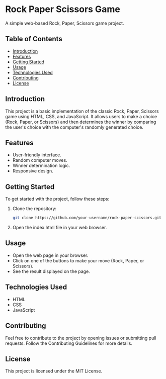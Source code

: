 # Rock Paper Scissors Game
A simple web-based Rock, Paper, Scissors game project.

## Table of Contents
- [Introduction](#introduction)
- [Features](#features)
- [Getting Started](#getting-started)
- [Usage](#usage)
- [Technologies Used](#technologies-used)
- [Contributing](#contributing)
- [License](#license)

## Introduction
This project is a basic implementation of the classic Rock, Paper, Scissors game using HTML, CSS, and JavaScript. It allows users to make a choice (Rock, Paper, or Scissors) and then determines the winner by comparing the user's choice with the computer's randomly generated choice.

## Features
- User-friendly interface.
- Random computer moves.
- Winner determination logic.
- Responsive design.

## Getting Started
To get started with the project, follow these steps:
1. Clone the repository:
   ```bash
   git clone https://github.com/your-username/rock-paper-scissors.git
2. Open the index.html file in your web browser.

## Usage
- Open the web page in your browser.
- Click on one of the buttons to make your move (Rock, Paper, or Scissors).
- See the result displayed on the page.

## Technologies Used
- HTML
- CSS
- JavaScript

## Contributing
Feel free to contribute to the project by opening issues or submitting pull requests. Follow the Contributing Guidelines for more details.

## License
This project is licensed under the MIT License.

